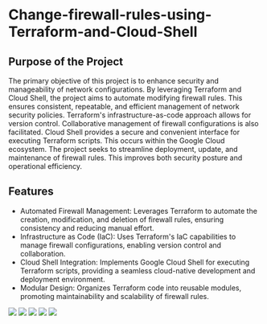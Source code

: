 # Change-firewall-rules-using-Terraform-and-Cloud-Shell

## Purpose of the Project

The primary objective of this project is to enhance security and manageability of network configurations. By leveraging Terraform and Cloud Shell, the project aims to automate modifying firewall rules. This ensures consistent, repeatable, and efficient management of network security policies. Terraform's infrastructure-as-code approach allows for version control. Collaborative management of firewall configurations is also facilitated. Cloud Shell provides a secure and convenient interface for executing Terraform scripts. This occurs within the Google Cloud ecosystem. The project seeks to streamline deployment, update, and maintenance of firewall rules. This improves both security posture and operational efficiency.

## Features

- Automated Firewall Management: Leverages Terraform to automate the creation, modification, and deletion of firewall rules, ensuring consistency and reducing manual effort.
- Infrastructure as Code (IaC): Uses Terraform's IaC capabilities to manage firewall configurations, enabling version control and collaboration.
- Cloud Shell Integration: Implements Google Cloud Shell for executing Terraform scripts, providing a seamless cloud-native development and deployment environment.
- Modular Design: Organizes Terraform code into reusable modules, promoting maintainability and scalability of firewall rules.


<img src="https://imgur.com/rp3tWPr.png">
<img src="https://imgur.com/8m1KBED.png">
<img src="https://imgur.com/RLbZRHX.png">
<img src="https://imgur.com/AywpWU1.png">
<img src="https://imgur.com/uBczLt2.png">
